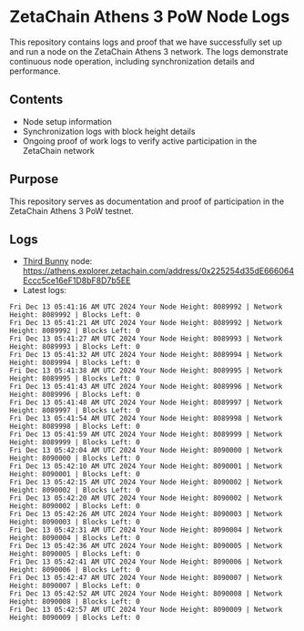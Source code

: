 # ZetaChain Athens 3 PoW Node Logs
This repository contains logs and proof that we have successfully set up and run a node on the ZetaChain Athens 3 network. The logs demonstrate continuous node operation, including synchronization details and performance.

## Contents
- Node setup information
- Synchronization logs with block height details
- Ongoing proof of work logs to verify active participation in the ZetaChain network

## Purpose
This repository serves as documentation and proof of participation in the ZetaChain Athens 3 PoW testnet.

## Logs

- [Third Bunny](https://thirdbunny.xyz/) node: https://athens.explorer.zetachain.com/address/0x225254d35dE666064Eccc5ce16eF1D8bF8D7b5EE
- Latest logs:
```
Fri Dec 13 05:41:16 AM UTC 2024 Your Node Height: 8089992 | Network Height: 8089992 | Blocks Left: 0
Fri Dec 13 05:41:21 AM UTC 2024 Your Node Height: 8089992 | Network Height: 8089992 | Blocks Left: 0
Fri Dec 13 05:41:27 AM UTC 2024 Your Node Height: 8089993 | Network Height: 8089993 | Blocks Left: 0
Fri Dec 13 05:41:32 AM UTC 2024 Your Node Height: 8089994 | Network Height: 8089994 | Blocks Left: 0
Fri Dec 13 05:41:38 AM UTC 2024 Your Node Height: 8089995 | Network Height: 8089995 | Blocks Left: 0
Fri Dec 13 05:41:43 AM UTC 2024 Your Node Height: 8089996 | Network Height: 8089996 | Blocks Left: 0
Fri Dec 13 05:41:48 AM UTC 2024 Your Node Height: 8089997 | Network Height: 8089997 | Blocks Left: 0
Fri Dec 13 05:41:54 AM UTC 2024 Your Node Height: 8089998 | Network Height: 8089998 | Blocks Left: 0
Fri Dec 13 05:41:59 AM UTC 2024 Your Node Height: 8089999 | Network Height: 8089999 | Blocks Left: 0
Fri Dec 13 05:42:04 AM UTC 2024 Your Node Height: 8090000 | Network Height: 8090000 | Blocks Left: 0
Fri Dec 13 05:42:10 AM UTC 2024 Your Node Height: 8090001 | Network Height: 8090001 | Blocks Left: 0
Fri Dec 13 05:42:15 AM UTC 2024 Your Node Height: 8090002 | Network Height: 8090002 | Blocks Left: 0
Fri Dec 13 05:42:20 AM UTC 2024 Your Node Height: 8090002 | Network Height: 8090002 | Blocks Left: 0
Fri Dec 13 05:42:26 AM UTC 2024 Your Node Height: 8090003 | Network Height: 8090003 | Blocks Left: 0
Fri Dec 13 05:42:31 AM UTC 2024 Your Node Height: 8090004 | Network Height: 8090004 | Blocks Left: 0
Fri Dec 13 05:42:36 AM UTC 2024 Your Node Height: 8090005 | Network Height: 8090005 | Blocks Left: 0
Fri Dec 13 05:42:41 AM UTC 2024 Your Node Height: 8090006 | Network Height: 8090006 | Blocks Left: 0
Fri Dec 13 05:42:47 AM UTC 2024 Your Node Height: 8090007 | Network Height: 8090007 | Blocks Left: 0
Fri Dec 13 05:42:52 AM UTC 2024 Your Node Height: 8090008 | Network Height: 8090008 | Blocks Left: 0
Fri Dec 13 05:42:57 AM UTC 2024 Your Node Height: 8090009 | Network Height: 8090009 | Blocks Left: 0
```
